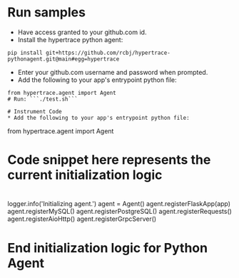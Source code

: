 # Run samples
* Have access granted to your github.com id.
* Install the hypertrace python agent:
```
pip install git+https://github.com/rcbj/hypertrace-pythonagent.git@main#egg=hypertrace
```
* Enter your github.com username and password when prompted.
* Add the following to your app's entrypoint python file:
```
from hypertrace.agent import Agent
# Run: ```./test.sh```

# Instrument Code
* Add the following to your app's entrypoint python file:
```
from hypertrace.agent import Agent

#
# Code snippet here represents the current initialization logic
#
logger.info('Initializing agent.')
agent = Agent()
agent.registerFlaskApp(app)
agent.registerMySQL()
agent.registerPostgreSQL()
agent.registerRequests()
agent.registerAioHttp()
agent.registerGrpcServer()
#
# End initialization logic for Python Agent
#
```
